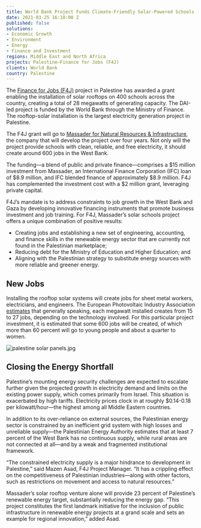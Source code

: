 ```yaml
---
title: World Bank Project Funds Climate-Friendly Solar-Powered Schools in Palestine
date: 2021-03-25 16:10:00 Z
published: false
solutions:
- Economic Growth
- Environment
- Energy
- Finance and Investment
regions: Middle East and North Africa
projects: Palestine—Finance for Jobs (F4J)
clients: World Bank
country: Palestine
---
```


The [Finance for Jobs (F4J)](https://www.dai.com/our-work/projects/palestine-finance-for-jobs-f4j) project in Palestine has awarded a grant enabling the installation of solar rooftops on 400 schools across the country, creating a total of 28 megawatts of generating capacity. The DAI-led project is funded by the World Bank through the Ministry of Finance. The rooftop-solar installation is the largest electricity generation project in Palestine.

The F4J grant will go to [Massader for Natural Resources & Infrastructure](https://www.linkedin.com/company/massaderfor-natural-resources-infrastructure-development/about/), the company that will develop the project over four years. Not only will the project provide schools with clean, reliable, and free electricity, it should create around 600 jobs in the West Bank.

The funding—a blend of public and private finance—comprises a $15 million investment from Massader, an International Finance Corporation (IFC) loan of $8.9 million, and IFC blended finance of approximately $8.9 million. F4J has complemented the investment cost with a $2 million grant, leveraging private capital. 

F4J’s mandate is to address constraints to job growth in the West Bank and Gaza by developing innovative financing instruments that promote business investment and job training. For F4J, Massader’s solar schools project offers a unique combination of positive results:

* Creating jobs and establishing a new set of engineering, accounting, and finance skills in the renewable energy sector that are currently not found in the Palestinian marketplace;
* Reducing debt for the Ministry of Education and Higher Education; and 
* Aligning with the Palestinian strategy to substitute energy sources with more reliable and greener energy.

## New Jobs

Installing the rooftop solar systems will create jobs for sheet metal workers, electricians, and engineers. The European Photovoltaic Industry Association [estimates](https://www.solarpowereurope.org/new-studies-reveal-solars-tremendous-job-creation-potential/) that generally speaking, each megawatt installed creates from 15 to 27 jobs, depending on the technology involved. For this particular project investment, it is estimated that some 600 jobs will be created, of which more than 60 percent will go to young people and about a quarter to women.

![palestine solar panels.jpg](/uploads/palestine%20solar%20panels.jpg)

## Closing the Energy Shortfall

Palestine’s mounting energy security challenges are expected to escalate further given the projected growth in electricity demand and limits on the existing power supply, which comes primarily from Israel. This situation is exacerbated by high tariffs. Electricity prices clock in at roughly $0.14-0.18 per kilowatt/hour—the highest among all Middle Eastern countries. 

In addition to its over-reliance on external sources, the Palestinian energy sector is constrained by an inefficient grid system with high losses and unreliable supply—the Palestinian Energy Authority estimates that at least 7 percent of the West Bank has no continuous supply, while rural areas are not connected at all—and by a weak and fragmented institutional framework. 

“The constrained electricity supply is a major hindrance to development in Palestine,” said Mazen Asad, F4J Project Manager. “It has a crippling effect on the competitiveness of Palestinian industries—along with other factors, such as restrictions on movement and access to natural resources.” 

Massader’s solar rooftop venture alone will provide 23 percent of Palestine’s renewable energy target, substantially reducing the energy gap. “This project constitutes the first landmark initiative for the inclusion of public infrastructure in renewable energy projects at a grand scale and sets an example for regional innovation,” added Asad.